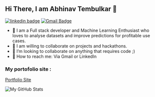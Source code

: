 ## Hi There, I am Abhinav Tembulkar 👋 

[![linkedin badge](https://img.shields.io/badge/abhinavtembulkar-30302f?style=flat&logo=linkedin)](https://www.linkedin.com/in/abhinav-tembulkar-12b665150/)
[![Gmail Badge](https://img.shields.io/badge/abhinavtembulkar-30302f?style=flat&logo=gmail)](mailto:abhinavtembulkar@gmail.com)

- 🔭 I am a Full stack developer and Machine Learning Enthusiast who loves to analyse datasets and improve predictions for profitable use cases.
- 🌱 I am willing to collaborate on projects and hackathons.
- 👯 I’m looking to collaborate on anything that requires code ;)
- 💬 How to reach me: Via Gmail or LinkedIn

### My portofolio site :
<a href='https://abhinavtembulkar.github.io/Portfolio/'>Portfolio Site</a>


![My GitHub Stats](https://github-readme-stats.vercel.app/api?username=abhinavtembulkar&hide=[%22issues%22,%22contribs%22]&show_icons=true&title_color=fff&icon_color=79ff97&text_color=9f9f9f&bg_color=151515)
